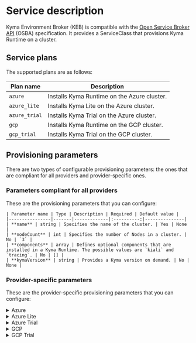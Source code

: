 # Service description

Kyma Environment Broker (KEB) is compatible with the [Open Service Broker API](https://www.openservicebrokerapi.org/) (OSBA) specification. It provides a ServiceClass that provisions Kyma Runtime on a cluster.

## Service plans

The supported plans are as follows:

| Plan name | Description |
|-----------|-------------|
| `azure` | Installs Kyma Runtime on the Azure cluster. |
| `azure_lite` | Installs Kyma Lite on the Azure cluster. |
| `azure_trial` | Installs Kyma Trial on the Azure cluster. |
| `gcp` | Installs Kyma Runtime on the GCP cluster. |
| `gcp_trial` | Installs Kyma Trial on the GCP cluster. |

## Provisioning parameters

There are two types of configurable provisioning parameters: the ones that are compliant for all providers and provider-specific ones.

### Parameters compliant for all providers

These are the provisioning parameters that you can configure:


    | Parameter name | Type | Description | Required | Default value |
    |----------------|-------|-------------|:----------:|---------------|
    | **name** | string | Specifies the name of the cluster. | Yes | None |
    | **nodeCount** | int | Specifies the number of Nodes in a cluster. | No | `3` |
    | **components** | array | Defines optional components that are installed in a Kyma Runtime. The possible values are `kiali` and `tracing`. | No | [] |
    | **kymaVersion** | string | Provides a Kyma version on demand. | No | None |

### Provider-specific parameters

These are the provider-specific provisioning parameters that you can configure:


<div tabs name="plans" group="plans">
  <details>
    <summary label="plan">
    Azure
    </summary>
     
| Parameter name | Type | Description | Required | Default value |
| ---------------|-------|-------------|:----------:|---------------|
| machineType | string | Specifies the provider-specific virtual machine type. | No | `Standard_D8_v3` |
| volumeSizeGb | int | Specifies the size of the root volume. | No | `50` |
| region | string | Defines the cluster region. | No | `westeurope` |
| zones | string | Defines the list of zones in which the Runtime Provisioner creates the cluster. | No | `["1", "2", "3"]` |
| autoScalerMin | int | Specifies the minimum number of virtual machines to create. | No | `3` |
| autoScalerMax | int | Specifies the maximum number of virtual machines to create. | No | `10` |
| maxSurge | int | Specifies the maximum number of virtual machines that are created during an update. | No | `4` |
| maxUnavailable | int | Specifies the maximum number of VMs that can be unavailable during an update. | No | `1` |
| providerSpecificConfig.AzureConfig.VnetCidr | string | Provides configuration variables specific for Azure. | No | `10.250.0.0/19` |

  </details>
  <details>
    <summary label="plan">
    Azure Lite
    </summary>
    
| Parameter Name | Type | Description | Required | Default value |
| ---------------|-------|-------------|:----------:|---------------|
| machineType | string | Specifies the provider-specific virtual machine type. | No | `Standard_D4_v3` |
| volumeSizeGb | int | Specifies the size of the root volume. | No | `50` |
| region | string | Defines the cluster region. | No | `westeurope` |
| zones | string | Defines the list of zones in which the Runtime Provisioner creates the cluster. | No | `["1", "2", "3"]` |
| autoScalerMin | int | Specifies the minimum number of virtual machines to create. | No | `3` |
| autoScalerMax | int | Specifies the maximum number of virtual machines to create. | No | `4` |
| maxSurge | int | Specifies the maximum number of virtual machines that are created during an update. | No | `4` |
| maxUnavailable | int | Specifies the maximum number of VMs that can be unavailable during an update. | No | `1` |
| providerSpecificConfig.AzureConfig.VnetCidr | string | Provides configuration variables specific for Azure. | No | `10.250.0.0/19` |
     
  </details>
  <details>
    <summary label="plan">
    Azure Trial
    </summary>
    
| Parameter Name | Type | Description | Required | Default value |
| ---------------|-------|-------------|:----------:|---------------|
| machineType | string | Specifies the provider-specific virtual machine type. | No | `Standard_D4_v3` |
| volumeSizeGb | int | Specifies the size of the root volume. | No | `50` |
| region | string | Defines the cluster region. | No | `westeurope` |
| zones | string | Defines the list of zones in which the Runtime Provisioner creates the cluster. | No | `["1", "2", "3"]` |
| autoScalerMin | int | Specifies the minimum number of virtual machines to create. | No | `3` |
| autoScalerMax | int | Specifies the maximum number of virtual machines to create. | No | `3` |
| maxSurge | int | Specifies the maximum number of virtual machines that are created during an update. | No | `1` |
| maxUnavailable | int | Specifies the maximum number of VMs that can be unavailable during an update. | No | `1` |
| providerSpecificConfig.AzureConfig.VnetCidr | string | Provides configuration variables specific for Azure. | No | `10.250.0.0/19` |
     
  </details>
  </div>
  <div tabs name="plans" group="plans">
  <details>
    <summary label="plan">
    GCP
    </summary>
    
| Parameter Name | Type | Description | Required | Default value |
| ---------------|-------|-------------|:----------:|---------------|
| machineType | string | Specifies the provider-specific virtual machine type. | No | `n1-standard-4` |
| volumeSizeGb | int | Specifies the size of the root volume. | No | `30` |
| region | string | Defines the cluster region. | No | `europe-west4` |
| zones | string | Defines the list of zones in which the Runtime Provisioner creates the cluster. | No | `["a", "b", "c"]` |
| autoScalerMin | int | Specifies the minimum number of virtual machines to create. | No | `3` |
| autoScalerMax | int | Specifies the maximum number of virtual machines to create. | No | `4` |
| maxSurge | int | Specifies the maximum number of virtual machines that are created during an update. | No | `4` |
| maxUnavailable | int | Specifies the maximum number of VMs that can be unavailable during an update. | No | `1` |
     
  </details>
  <details>
    <summary label="plan">
    GCP Trial
    </summary>
    
| Parameter Name | Type  | Description |  Required  | Default value |
| ---------------|-------|-------------|:----------:|---------------|
| machineType    | string | Specifies the provider-specific virtual machine type. | No | `n1-standard-4` |
| volumeSizeGb | int | Specifies the size of the root volume. | No | `30` |
| region         | string | Defines the cluster region. | No | `europe-west4` |
| zones          | string | Defines the list of zones in which the Runtime Provisioner creates the cluster. | No | `["a", "b", "c"]` |
| autoScalerMin  | int    | Specifies the minimum number of virtual machines to create. | No | `3` |
| autoScalerMax  | int    | Specifies the maximum number of virtual machines to create. | No | `3` |
| maxSurge       | int    | Specifies the maximum number of virtual machines that are created during an update. | No | `1` |
| maxUnavailable | int    | Specifies the maximum number of VMs that can be unavailable during an update. | No | `1` |
     
  </details>
</div>

